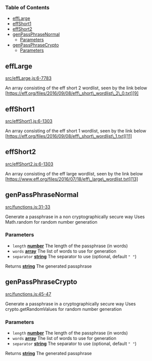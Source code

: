 <!-- Generated by documentation.js. Update this documentation by updating the source code. -->

### Table of Contents

*   [effLarge][1]
*   [effShort1][2]
*   [effShort2][3]
*   [genPassPhraseNormal][4]
    *   [Parameters][5]
*   [genPassPhraseCrypto][6]
    *   [Parameters][7]

## effLarge

[src/effLarge.js:6-7783][8]

An array consisting of the eff short 2 wordlist, seen by the link below
[https://eff.org/files/2016/09/08/eff\_short\_wordlist\_2\_0.txt][9]

## effShort1

[src/effShort1.js:6-1303][10]

An array consisting of the eff short 1 wordlist, seen by the link below
[https://eff.org/files/2016/09/08/eff\_short\_wordlist\_1.txt][11]

## effShort2

[src/effShort2.js:6-1303][12]

An array consisting of the eff large wordlist, seen by the link below
[https://www.eff.org/files/2016/07/18/eff\_large\_wordlist.txt][13]

## genPassPhraseNormal

[src/functions.js:31-33][14]

Generate a passphrase in a non cryptographically secure way
Uses Math.random for random number generation

### Parameters

*   `length` **[number][15]** The length of the passphrase (in words)
*   `words` **[array][16]** The list of words to use for generation
*   `separator` **[string][17]** The separator to use (optional, default `" "`)

Returns **[string][17]** The generated passphrase

## genPassPhraseCrypto

[src/functions.js:45-47][18]

Generate a passphrase in a cryptographically secure way
Uses crypto.getRandomValues for random number generation

### Parameters

*   `length` **[number][15]** The length of the passphrase (in words)
*   `words` **[array][16]** The list of words to use for generation
*   `separator` **[string][17]** The separator to use (optional, default `" "`)

Returns **[string][17]** The generated passphrase

[1]: #efflarge

[2]: #effshort1

[3]: #effshort2

[4]: #genpassphrasenormal

[5]: #parameters

[6]: #genpassphrasecrypto

[7]: #parameters-1

[8]: https://github.com/zdzielinski/passphrase.js/blob/036f8356d3c33b7f89d3b8f0e24ff59628d8d5e9/src/effLarge.js#L6-L7783 "Source code on GitHub"

[9]: https://eff.org/files/2016/09/08/eff_short_wordlist_2_0.txt

[10]: https://github.com/zdzielinski/passphrase.js/blob/036f8356d3c33b7f89d3b8f0e24ff59628d8d5e9/src/effShort1.js#L6-L1303 "Source code on GitHub"

[11]: https://eff.org/files/2016/09/08/eff_short_wordlist_1.txt

[12]: https://github.com/zdzielinski/passphrase.js/blob/036f8356d3c33b7f89d3b8f0e24ff59628d8d5e9/src/effShort2.js#L6-L1303 "Source code on GitHub"

[13]: https://www.eff.org/files/2016/07/18/eff_large_wordlist.txt

[14]: https://github.com/zdzielinski/passphrase.js/blob/036f8356d3c33b7f89d3b8f0e24ff59628d8d5e9/src/functions.js#L31-L33 "Source code on GitHub"

[15]: https://developer.mozilla.org/docs/Web/JavaScript/Reference/Global_Objects/Number

[16]: https://developer.mozilla.org/docs/Web/JavaScript/Reference/Global_Objects/Array

[17]: https://developer.mozilla.org/docs/Web/JavaScript/Reference/Global_Objects/String

[18]: https://github.com/zdzielinski/passphrase.js/blob/036f8356d3c33b7f89d3b8f0e24ff59628d8d5e9/src/functions.js#L45-L47 "Source code on GitHub"
